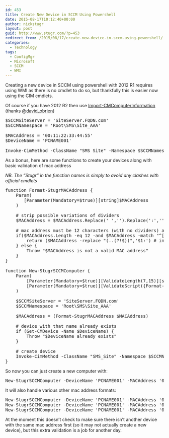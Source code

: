 ```yaml
---
id: 453
title: Create New Device in SCCM Using Powershell
date: 2015-08-17T10:12:40+00:00
author: nickstugr
layout: post
guid: http://www.stugr.com/?p=453
redirect_from: /2015/08/17/create-new-device-in-sccm-using-powershell/
categories:
  - Technology
tags:
  - ConfigMgr
  - Microsoft
  - SCCM
  - WMI
---
```

Creating a new device in SCCM using powershell with 2012 R1 requires using WMI as there is no cmdlet to do so, but thankfully this is easier now using the CIM cmdlets.

Of course if you have 2012 R2 then use [Import-CMComputerInformation](https://technet.microsoft.com/en-us/library/jj821991(v=sc.20).aspx) (thanks [@david_obrien](http://www.twitter.com/david_obrien))

<pre>$SCCMSiteServer = 'SiteServer.FQDN.com'
$SCCMNamespace = 'Root\SMS\Site_AAA'

$MACAddress = '00:11:22:33:44:55'
$DeviceName = 'PCNAME001'

Invoke-CimMethod -ClassName "SMS_Site" -Namespace $SCCMNamespace -ComputerName $SCCMSiteServer -MethodName 'ImportMachineEntry' -Arguments @{ MACAddress = $MACAddress; NetbiosName = $DeviceName }</pre>

As a bonus, here are some functions to create your devices along with basic validation of mac address

_NB. The “Stugr” in the function names is simply to avoid any clashes with official cmdlets_

<pre>function Format-StugrMACAddress {
    Param(
       [Parameter(Mandatory=$true)][string]$MACAddress
    )

    # strip possible variations of dividers
    $MACAddress = $MACAddress.Replace(' ','').Replace(':','').Replace('-','')

    # mac address must be 12 characters (with no dividers) and hexadecimal
    if($MACAddress.Length -eq 12 -and $MACAddress -match "^[A-Fa-f0-9]+$") {
        return ($MACAddress -replace "(..(?!$))",'$1:') # insert : every 2 characters except if they are the last 2 characters
    } else {
        Throw "$MACAddress is not a valid MAC address"
    }
}

function New-StugrSCCMComputer {
    Param(
        [Parameter(Mandatory=$true)][ValidateLength(7,15)][string]$DeviceName,
        [Parameter(Mandatory=$true)][ValidateScript({Format-StugrMACAddress $_})][string]$MACAddress
    )

    $SCCMSiteServer = 'SiteServer.FQDN.com'
    $SCCMNamespace = 'Root\SMS\Site_AAA'

    $MACAddress = (Format-StugrMACAddress $MACAddress)

    # device with that name already exists
    if (Get-CMDevice -Name $DeviceName) {
        Throw "$DeviceName already exists"
    }

    # create device
    Invoke-CimMethod -ClassName "SMS_Site" -Namespace $SCCMNamespace -ComputerName $SCCMSiteServer -MethodName 'ImportMachineEntry' -Arguments @{ MACAddress = $MACAddress; NetbiosName = $DeviceName }
}
</pre>

So now you can just create a new computer with:

<pre>New-StugrSCCMComputer -DeviceName 'PCNAME001' -MACAddress '00:11:22:33:44:55'</pre>

It will also handle various other mac address formats:

<pre>New-StugrSCCMComputer -DeviceName 'PCNAME001' -MACAddress '00 11 22 33 44 55'
New-StugrSCCMComputer -DeviceName 'PCNAME001' -MACAddress '00-11-22-33-44-55'
New-StugrSCCMComputer -DeviceName 'PCNAME001' -MACAddress '001122334455'</pre>

At the moment this doesn’t check to make sure there isn’t another device with the same mac address first (so it may not actually create a new device), but this extra validation is a job for another day.
